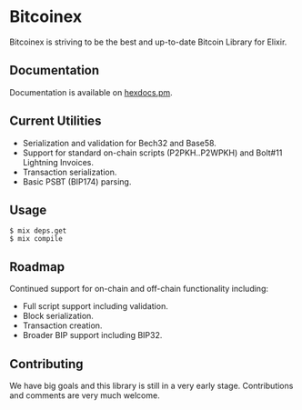 # Bitcoinex

Bitcoinex is striving to be the best and up-to-date Bitcoin Library for Elixir.

## Documentation
Documentation is available on [hexdocs.pm](https://hexdocs.pm/bitcoinex/api-reference.html).

## Current Utilities
* Serialization and validation for Bech32 and Base58.
* Support for standard on-chain scripts (P2PKH..P2WPKH) and Bolt#11 Lightning Invoices.
* Transaction serialization.
* Basic PSBT (BIP174) parsing.

## Usage

    $ mix deps.get
    $ mix compile

## Roadmap
Continued support for on-chain and off-chain functionality including:
* Full script support including validation.
* Block serialization.
* Transaction creation.
* Broader BIP support including BIP32.

## Contributing
We have big goals and this library is still in a very early stage. Contributions and comments are very much welcome.